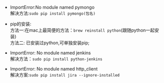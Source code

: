 * ImportError:No module named pymongo  
解决方法:`sudo pip install pymongo(包名)`  

* pip的安装:  
    方法一:在mac上最简便的方法：`brew reinstall python`(跟随python一起安装)  
    方法二: 已安装过python,可单独安装pip;  

* ImportError: No module named jenkins  
解决方法：`sudo pip install python-jenkins`  

* ImportError: No module named http_client   
解决方案:`sudo pip install jira --ignore-installed`  

